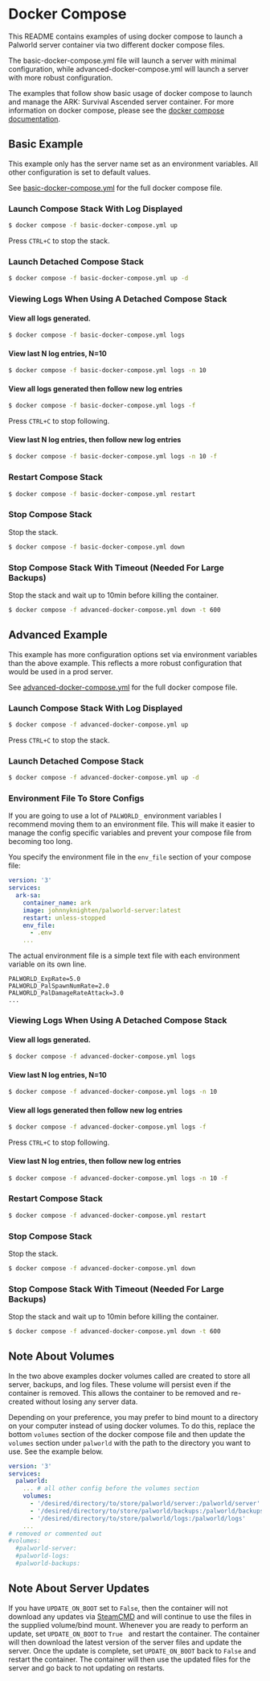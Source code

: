 # Docker Compose

This README contains examples of using docker compose to launch a Palworld server container via two different docker compose files.

The basic-docker-compose.yml file will launch a server with minimal configuration, while advanced-docker-compose.yml will launch a server with more robust configuration.

The examples that follow show basic usage of docker compose to launch and manage the ARK: Survival Ascended server container.  For more information on docker compose, please see the [docker compose documentation](https://docs.docker.com/compose/).

## Basic Example

This example only has the server name set as an environment variables.  All other configuration is set to default values.

See [basic-docker-compose.yml](basic-docker-compose.yml) for the full docker compose file.

### Launch Compose Stack With Log Displayed
```bash
$ docker compose -f basic-docker-compose.yml up
```

Press `CTRL+C` to stop the stack.

### Launch Detached Compose Stack   
```bash
$ docker compose -f basic-docker-compose.yml up -d
```

### Viewing Logs When Using A Detached Compose Stack 
#### View all logs generated.
```bash
$ docker compose -f basic-docker-compose.yml logs
```

#### View last N log entries, N=10
```bash
$ docker compose -f basic-docker-compose.yml logs -n 10
```

#### View all logs generated then follow new log entries
```bash
$ docker compose -f basic-docker-compose.yml logs -f
```

Press `CTRL+C` to stop following.

#### View last N log entries, then follow new log entries
```bash
$ docker compose -f basic-docker-compose.yml logs -n 10 -f
```

### Restart Compose Stack
```bash
$ docker compose -f basic-docker-compose.yml restart
```

### Stop Compose Stack
Stop the stack.
```bash
$ docker compose -f basic-docker-compose.yml down
```

### Stop Compose Stack With Timeout (Needed For Large Backups)
Stop the stack and wait up to 10min before killing the container.
```bash
$ docker compose -f advanced-docker-compose.yml down -t 600
```

## Advanced Example

This example has more configuration options set via environment variables than the above example. This reflects a more robust configuration that would be used in a prod server.

See [advanced-docker-compose.yml](advanced-docker-compose.yml) for the full docker compose file.

### Launch Compose Stack With Log Displayed
```bash
$ docker compose -f advanced-docker-compose.yml up
```

Press `CTRL+C` to stop the stack.

### Launch Detached Compose Stack 
```bash
$ docker compose -f advanced-docker-compose.yml up -d
```
### Environment File To Store Configs

If you are going to use a lot of `PALWORLD_` environment variables I recommend moving them to an environment file. This will make it easier to manage the config specific variables and prevent your compose file from becoming too long.

You specify the environment file in the `env_file` section of your compose file:
```yaml
version: '3'
services:
  ark-sa:
    container_name: ark
    image: johnnyknighten/palworld-server:latest
    restart: unless-stopped
    env_file: 
      - .env
    ...
```

The actual environment file is a simple text file with each environment variable on its own line. 

```env
PALWORLD_ExpRate=5.0
PALWORLD_PalSpawnNumRate=2.0
PALWORLD_PalDamageRateAttack=3.0
...
```
### Viewing Logs When Using A Detached Compose Stack 
####  View all logs generated.
```bash
$ docker compose -f advanced-docker-compose.yml logs
```

#### View last N log entries, N=10 
```bash
$ docker compose -f advanced-docker-compose.yml logs -n 10
```

#### View all logs generated then follow new log entries
```bash
$ docker compose -f advanced-docker-compose.yml logs -f
```

Press `CTRL+C` to stop following.

#### View last N log entries, then follow new log entries
```bash
$ docker compose -f advanced-docker-compose.yml logs -n 10 -f
```

### Restart Compose Stack
```bash
$ docker compose -f advanced-docker-compose.yml restart
```

### Stop Compose Stack
Stop the stack.
```bash
$ docker compose -f advanced-docker-compose.yml down
```

### Stop Compose Stack With Timeout (Needed For Large Backups)
Stop the stack and wait up to 10min before killing the container.
```bash
$ docker compose -f advanced-docker-compose.yml down -t 600
```

## Note About Volumes

In the two above examples docker volumes called are created to store all server, backups, and log files.  These volume will persist even if the container is removed.  This allows the container to be removed and re-created without losing any server data.

Depending on your preference, you may prefer to bind mount to a directory on your computer instead of using docker volumes. To do this, replace the bottom `volumes` section of the docker compose file and then update the `volumes` section under `palworld` with the path to the directory you want to use. See the example below.

```yaml
version: '3'
services:
  palworld:
    ... # all other config before the volumes section
    volumes:
      - '/desired/directory/to/store/palworld/server:/palworld/server'
      - '/desired/directory/to/store/palworld/backups:/palworld/backups'
      - '/desired/directory/to/store/palworld/logs:/palworld/logs'
    ...
# removed or commented out
#volumes:
  #palworld-server:
  #palworld-logs:
  #palworld-backups:
```

## Note About Server Updates

If you have `UPDATE_ON_BOOT` set to `False`, then the container will not download any updates via [SteamCMD](https://developer.valvesoftware.com/wiki/SteamCMD) and will continue to use the files in the supplied volume/bind mount. Whenever you are ready to perform an update, set `UPDATE_ON_BOOT` to `True ` and restart the container.  The container will then download the latest version of the server files and update the server.  Once the update is complete, set `UPDATE_ON_BOOT` back to `False` and restart the container.  The container will then use the updated files for the server and go back to not updating on restarts.

